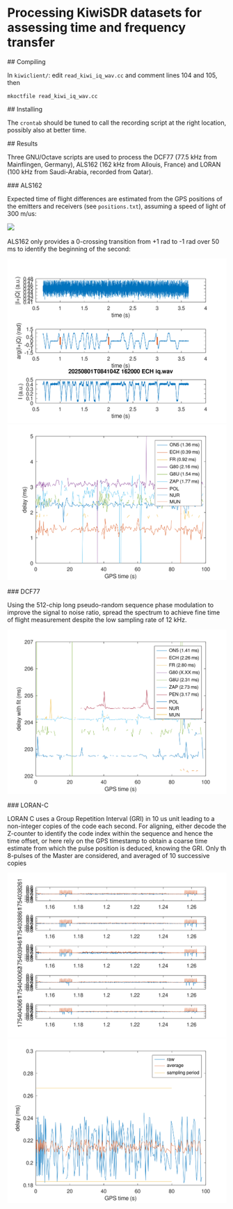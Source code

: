 # Processing KiwiSDR datasets for assessing time and frequency transfer

## Compiling

In ``kiwiclient/``: edit ``read_kiwi_iq_wav.cc`` and comment lines 104 and 105,
then
```
mkoctfile read_kiwi_iq_wav.cc
```

## Installing

The ``crontab`` should be tuned to call the recording script at the right 
location, possibly also at better time.

## Results

Three GNU/Octave scripts are used to process the DCF77 (77.5 kHz from 
Mainflingen, Germany), ALS162 (162 kHz from Allouis, France) and LORAN 
(100 kHz from Saudi-Arabia, recorded from Qatar).

### ALS162

Expected time of flight differences are estimated from the GPS positions
of the emitters and receivers (see ``positions.txt``), assuming a speed 
of light of 300 m/us:

<img src="als162_map.png">

ALS162 only provides a 0-crossing transition from +1 rad to -1 rad over 50 ms
to identify the beginning of the second:

<img src="als162_1.png">

<img src="als162_2.png">

### DCF77

Using the 512-chip long pseudo-random sequence phase modulation to improve the
signal to noise ratio, spread the spectrum to achieve fine time of flight 
measurement despite the low sampling rate of 12 kHz.

<img src="dcf77.png">

### LORAN-C

LORAN C uses a Group Repetition Interval (GRI) in 10 us unit leading to a non-integer
copies of the code each second. For aligning, either decode the Z-counter to identify
the code index within the sequence and hence the time offset, or here rely on the
GPS timestamp to obtain a coarse time estimate from which the pulse position is deduced,
knowing the GRI. Only th 8-pulses of the Master are considered, and averaged of 10 successive
copies

<img src="loran_1.png">

<img src="loran_2.png">
